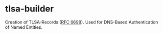 # tlsa-builder
Creation of TLSA-Records ([RFC 6698](https://datatracker.ietf.org/doc/html/rfc6698)). Used for DNS-Based Authentication of Named Entities.
